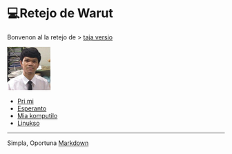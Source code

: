 <link rel="stylesheet" href="stilo.css">  

# 💻Retejo de Warut

Bonvenon al la retejo de  > [taja versio](index_th.md)

<img src="./img/me.png" alt="me" width="100"/>
<!-- ![me](./img/me.png) -->

- [Pri mi](me.md)
- [Esperanto](./eo)
- [Mia komputilo](./komputilo.md)
- [Linukso](./linukso)

---
Simpla, Oportuna [Markdown](https://www.markdownguide.org/)
